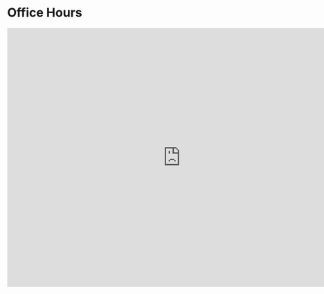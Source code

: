 # Office Hours

<iframe src="https://calendar.google.com/calendar/embed?height=600&wkst=2&ctz=America%2FNew_York&showPrint=0&mode=AGENDA&src=Y183YjQwZWM0ZjY0MjgzYmU5Zjc1OTE4M2MzYmNmMWZmZjQ4MTY1MjdkMWRiN2FlZTlhZTAyZDVjNTEzOGRkYTg4QGdyb3VwLmNhbGVuZGFyLmdvb2dsZS5jb20&color=%23f09300" style="border-width:0" width="800" height="600" frameborder="0" scrolling="no"></iframe>

<br/>
